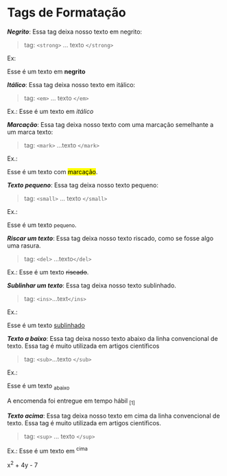 # Tags de Formatação


***Negrito***: Essa tag deixa nosso texto em negrito:
> tag: `<strong>` ... texto `</strong>`

Ex:

Esse é um texto em <strong>negrito</strong>

***Itálico***: Essa tag deixa nosso texto em itálico:
> tag: `<em>` ... texto `</em>`

Ex.:
Esse é um texto em <em>itálico</em>

***Marcação***:  Essa tag deixa nosso texto com uma marcação semelhante a um marca texto:
> tag:  `<mark>` ...texto `</mark>`

Ex.:

Esse é um texto com <mark>marcação</mark>.

***Texto pequeno***: Essa tag deixa nosso texto pequeno:
> tag: `<small>` ... texto `</small>` 

Ex.:

Esse é um texto <small>pequeno</small>.

***Riscar um texto***: Essa tag deixa nosso texto riscado, como se fosse algo uma rasura.
> tag: `<del>` ...texto`</del>`

Ex.:
Esse é um texto <del>riscado</del>.

***Sublinhar um texto***: Essa tag deixa nosso texto sublinhado.
> tag: `<ins>`...text`</ins>`

Ex.:

Esse é um texto <ins>sublinhado</ins>

***Texto a baixo***: Essa tag deixa nosso texto abaixo da linha convencional de texto. Essa tag é muito utilizada em artigos científicos
> tag: `<sub>`...texto `</sub>`

Ex.:

Esse é um texto  <sub>abaixo<sub>

A encomenda foi entregue em tempo hábil <sub>[1]</sub>

***Texto acima***: Essa tag deixa nosso texto em cima da linha convencional de texto. Essa tag é muito utilizada em artigos científicos.

> tag: `<sup>` ... texto `</sup>`

Ex.:
Esse é um texto em <sup>cima</sup>

x<sup>2</sup> + 4y - 7